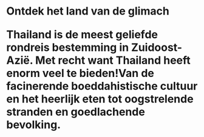 <!DOCTYPE HTML>
<HTML>
  <HEAD>
    <TITLE>
      Thailand
    </TITLE>
    </HEAD>
  <BODY>
    <h1>Ontdek het land van de glimach</h>
    <p>Thailand is de meest geliefde rondreis bestemming in Zuidoost-Azië. Met recht want Thailand heeft enorm veel te bieden!Van de facinerende boeddahistische cultuur en het heerlijk eten tot oogstrelende stranden en goedlachende bevolking.</P>
  
  </BODY>
  </HTML>
      
